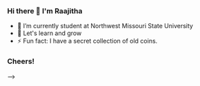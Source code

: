 ### Hi there 👋 I'm Raajitha
- 🔭 I’m currently student at Northwest Missouri State University
- 🌱 Let's learn and grow 
- ⚡ Fun fact: I have a secret collection of old coins.
### Cheers!
-->
